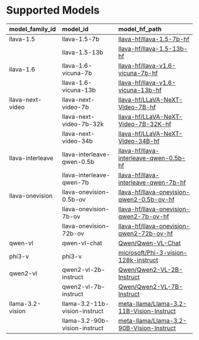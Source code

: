 # Supported Models
| model_family_id                | model_id                                 | model_hf_path                                                                                        |
|:-------------------------------|:-----------------------------------------|:-----------------------------------------------------------------------------------------------------|
| llava-1.5                      | llava-1.5-7b                             | [llava-hf/llava-1.5-7b-hf](https://huggingface.co/llava-hf/llava-1.5-7b-hf)                          |
|                                | llava-1.5-13b                            | [llava-hf/llava-1.5-13b-hf](https://huggingface.co/llava-hf/llava-1.5-13b-hf)                        |
| llava-1.6                      | llava-1.6-vicuna-7b                      | [llava-hf/llava-v1.6-vicuna-7b-hf](https://huggingface.co/llava-hf/llava-v1.6-vicuna-7b-hf)          |
|                                | llava-1.6-vicuna-13b                     | [llava-hf/llava-v1.6-vicuna-13b-hf](https://huggingface.co/llava-hf/llava-v1.6-vicuna-13b-hf)        |
| llava-next-video               | llava-next-video-7b                      | [llava-hf/LLaVA-NeXT-Video-7B-hf](https://huggingface.co/llava-hf/LLaVA-NeXT-Video-7B-hf)            |
|                                | llava-next-video-7b-32k                  | [llava-hf/LLaVA-NeXT-Video-7B-32K-hf](https://huggingface.co/llava-hf/LLaVA-NeXT-Video-7B-32K-hf)    |
|                                | llava-next-video-34b                     | [llava-hf/LLaVA-NeXT-Video-34B-hf](https://huggingface.co/llava-hf/LLaVA-NeXT-Video-34B-hf)          |
| llava-interleave               | llava-interleave-qwen-0.5b               | [llava-hf/llava-interleave-qwen-0.5b-hf](https://huggingface.co/llava-hf/llava-interleave-qwen-0.5b-hf) |
|                                | llava-interleave-qwen-7b                 | [llava-hf/llava-interleave-qwen-7b-hf](https://huggingface.co/llava-hf/llava-interleave-qwen-7b-hf)  |
| llava-onevision                | llava-onevision-0.5b-ov                  | [llava-hf/llava-onevision-qwen2-0.5b-ov-hf](https://huggingface.co/llava-hf/llava-onevision-qwen2-0.5b-ov-hf) |
|                                | llava-onevision-7b-ov                    | [llava-hf/llava-onevision-qwen2-7b-ov-hf](https://huggingface.co/llava-hf/llava-onevision-qwen2-7b-ov-hf) |
|                                | llava-onevision-72b-ov                   | [llava-hf/llava-onevision-qwen2-72b-ov-hf](https://huggingface.co/llava-hf/llava-onevision-qwen2-72b-ov-hf) |
| qwen-vl                        | qwen-vl-chat                             | [Qwen/Qwen-VL-Chat](https://huggingface.co/Qwen/Qwen-VL-Chat)                                        |
| phi3-v                         | phi3-v                                   | [microsoft/Phi-3-vision-128k-instruct](https://huggingface.co/microsoft/Phi-3-vision-128k-instruct)  |
| qwen2-vl                       | qwen2-vl-2b-instruct                     | [Qwen/Qwen2-VL-2B-Instruct](https://huggingface.co/Qwen/Qwen2-VL-2B-Instruct)                        |
|                                | qwen2-vl-7b-instruct                     | [Qwen/Qwen2-VL-7B-Instruct](https://huggingface.co/Qwen/Qwen2-VL-7B-Instruct)                        |
| llama-3.2-vision               | llama-3.2-11b-vision-instruct            | [meta-llama/Llama-3.2-11B-Vision-Instruct](https://huggingface.co/meta-llama/Llama-3.2-11B-Vision-Instruct) |
|                                | llama-3.2-90b-vision-instruct            | [meta-llama/Llama-3.2-90B-Vision-Instruct](https://huggingface.co/meta-llama/Llama-3.2-90B-Vision-Instruct) |